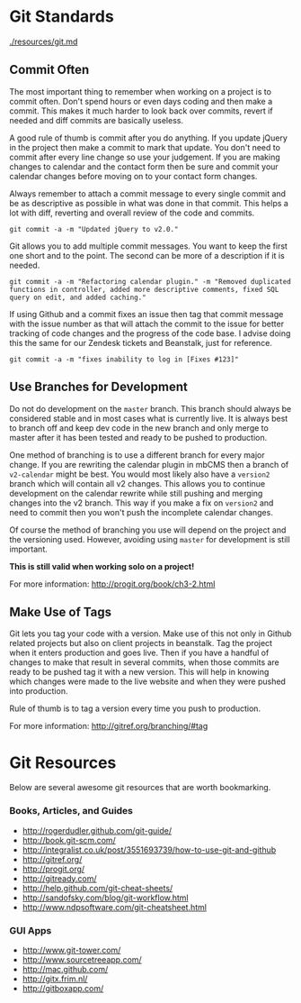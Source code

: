# Git Standards

<a href="https://github.com/Monkee-Boy/mbGuides/blob/master/resources/git.md" title="Git Resources">./resources/git.md</a>

## Commit Often
The most important thing to remember when working on a project is to commit often. Don't spend hours or even days coding and then make a commit. This makes it much harder to look back over commits, revert if needed and diff commits are basically useless.

A good rule of thumb is commit after you do anything. If you update jQuery in the project then make a commit to mark that update. You don't need to commit after every line change so use your judgement. If you are making changes to calendar and the contact form then be sure and commit your calendar changes before moving on to your contact form changes.

Always remember to attach a commit message to every single commit and be as descriptive as possible in what was done in that commit. This helps a lot with diff, reverting and overall review of the code and commits.

```
git commit -a -m "Updated jQuery to v2.0."
```

Git allows you to add multiple commit messages. You want to keep the first one short and to the point. The second can be more of a description if it is needed.

```
git commit -a -m "Refactoring calendar plugin." -m "Removed duplicated functions in controller, added more descriptive comments, fixed SQL query on edit, and added caching."
```

If using Github and a commit fixes an issue then tag that commit message with the issue number as that will attach the commit to the issue for better tracking of code changes and the progress of the code base. I advise doing this the same for our Zendesk tickets and Beanstalk, just for reference.

```
git commit -a -m "fixes inability to log in [Fixes #123]"
```

## Use Branches for Development

Do not do development on the `master` branch. This branch should always be considered stable and in most cases what is currently live. It is always best to branch off and keep dev code in the new branch and only merge to master after it has been tested and ready to be pushed to production.

One method of branching is to use a different branch for every major change. If you are rewriting the calendar plugin in mbCMS then a branch of `v2-calendar` might be best. You would most likely also have a `version2` branch which will contain all v2 changes. This allows you to continue development on the calendar rewrite while still pushing and merging changes into the v2 branch. This way if you make a fix on `version2` and need to commit then you won't push the incomplete calendar changes.

Of course the method of branching you use will depend on the project and the versioning used. However, avoiding using `master` for development is still important.

**This is still valid when working solo on a project!**

For more information: <a href="http://progit.org/book/ch3-2.html" title="Pro Git - Basic Branching and Merging">http://progit.org/book/ch3-2.html</a>

## Make Use of Tags
Git lets you tag your code with a version. Make use of this not only in Github related projects but also on client projects in beanstalk. Tag the project when it enters production and goes live. Then if you have a handful of changes to make that result in several commits, when those commits are ready to be pushed tag it with a new version. This will help in knowing which changes were made to the live website and when they were pushed into production.

Rule of thumb is to tag a version every time you push to production.

For more information: <a href="http://gitref.org/branching/#tag" title="Git Reference - Tag">http://gitref.org/branching/#tag</a>

# Git Resources

Below are several awesome git resources that are worth bookmarking.

### Books, Articles, and Guides

* <a href="http://rogerdudler.github.com/git-guide/" title="git - the simple guide">http://rogerdudler.github.com/git-guide/</a>
* <a href="http://book.git-scm.com/" title="git community book">http://book.git-scm.com/</a>
* <a href="http://integralist.co.uk/post/3551693739/how-to-use-git-and-github" title="How to use Git and GitHub">http://integralist.co.uk/post/3551693739/how-to-use-git-and-github</a>
* <a href="http://gitref.org/" title="Git Reference">http://gitref.org/</a>
* <a href="http://progit.org/" title="Pro Git">http://progit.org/</a>
* <a href="http://gitready.com/" title="git ready">http://gitready.com/</a>
* <a href="http://help.github.com/git-cheat-sheets/" title="Git Cheat Sheets">http://help.github.com/git-cheat-sheets/</a>
* <a href="http://sandofsky.com/blog/git-workflow.html" title="Understanding the Git Workflow">http://sandofsky.com/blog/git-workflow.html</a>
* <a href="http://www.ndpsoftware.com/git-cheatsheet.html" title="Git Cheatsheet">http://www.ndpsoftware.com/git-cheatsheet.html</a>

### GUI Apps

* <a href="http://www.git-tower.com/" title="Tower Git App">http://www.git-tower.com/</a>
* <a href="http://www.sourcetreeapp.com/" title="SourceTree Git App">http://www.sourcetreeapp.com/</a>
* <a href="http://mac.github.com/" title="GitHub for Mac">http://mac.github.com/</a>
* <a href="http://gitx.frim.nl/" title="GitX">http://gitx.frim.nl/</a>
* <a href="http://gitboxapp.com/" title="GitBox App">http://gitboxapp.com/</a>

